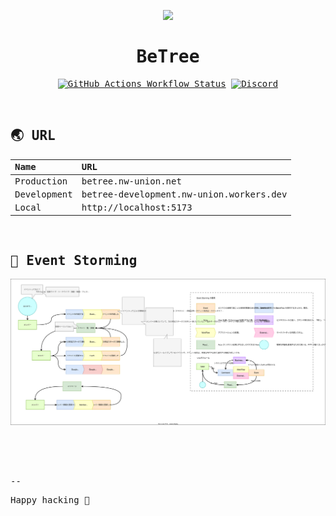 <samp>
<p align="center">
<img src="./public/favicon.png" width="100px">
</p>

<h1 align="center">BeTree</h1>

<!-- Badge -->
<p align="center">
<a href="https://github.com/nw-union/betree/actions/workflows/push_main.yml"><img alt="GitHub Actions Workflow Status" src="https://img.shields.io/github/actions/workflow/status/nw-union/betree/push_main.yml?style=flat-square&logo=github&label=deploy"></a>
<a href="https://discord.com/channels/805068364476973076/1281497540830822473"><img alt="Discord" src="https://img.shields.io/discord/805068364476973076?style=flat-square"></a>
</p>

<!-- About this Project -->
<p align="center">
</p>
<br />

## 🌏 URL

| Name        | URL                                     |
| :---------- | :-------------------------------------- |
| Production  | betree.nw-union.net                     |
| Development | betree-development.nw-union.workers.dev |
| Local       | http://localhost:5173                   |

<br />

## 🎫 Event Storming

![Event Storming](./event_storming.drawio.svg)

<br />

<!-- TODO -->

<br/>
<br/>

--

Happy hacking 💛
</samp>
